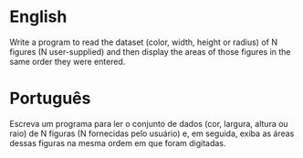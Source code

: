 # English
Write a program to read the dataset (color, width, height or radius) of N figures (N user-supplied) and then display the areas of those figures in the same order they were entered.

# Português
Escreva um programa para ler o conjunto de dados (cor, largura, altura ou raio) de N figuras (N fornecidas pelo usuário) e, em seguida, exiba as áreas dessas figuras na mesma ordem em que foram digitadas.
